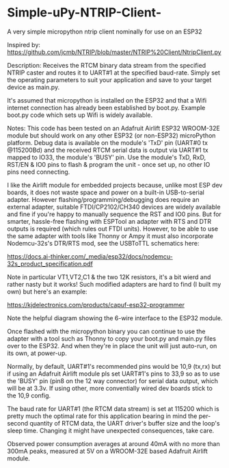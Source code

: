 # Simple-uPy-NTRIP-Client-
A very simple micropython ntrip client nominally for use on an ESP32

Inspired by:
  https://github.com/jcmb/NTRIP/blob/master/NTRIP%20Client/NtripClient.py

Description:
  Receives the RTCM binary data stream from the specified NTRIP caster and routes it to
  UART#1 at the specified baud-rate. Simply set the operating parameters to suit your
  application and save to your target device as main.py.

  It's assumed that micropython is installed on the ESP32 and that a Wifi internet
  connection has already been established by boot.py. Example boot.py code which sets
  up Wifi is widely available.

Notes:
  This code has been tested on an Adafruit Airlift ESP32 WROOM-32E module but should
  work on any other ESP32 (or non-ESP32) microPython platform. Debug data is available
  on the module's 'TxD' pin (UART#0 tx @115200Bd) and the received RTCM serial data is
  output via UART#1 tx mapped to IO33, the module's 'BUSY' pin. Use the module's TxD,
  RxD, RST/EN & IO0 pins to flash & program the unit - once set up, no other IO pins
  need connecting.

  I like the Airlift module for embedded projects because, unlike most ESP dev
  boards, it does not waste space and power on a built-in USB-to-serial adapter.
  However flashing/programming/debugging does require an external adapter, suitable
  FTDI/CP2102/CH340 devices are widely available and fine if you're happy to manually
  sequence the RST and IO0 pins. But for smarter, hassle-free flashing with ESPTool
  an adapter with RTS and DTR outputs is required (which rules out FTDI units).
  However, to be able to use the same adapter with tools like Thonny or Ampy it must
  also incorporate Nodemcu-32s's DTR/RTS mod, see the USBToTTL schematics here:
  
  https://docs.ai-thinker.com/_media/esp32/docs/nodemcu-32s_product_specification.pdf
  
  Note in particular VT1,VT2,C1 & the two 12K resistors, it's a bit wierd and rather
  nasty but it works!
  Such modified adapters are hard to find (I built my own) but here's an example:
  
  https://kjdelectronics.com/products/capuf-esp32-programmer
  
  Note the helpful diagram showing the 6-wire interface to the ESP32 module.

  Once flashed with the micropython binary you can continue to use the adapter with
  a tool such as Thonny to copy your boot.py and main.py files over to the ESP32.
  And when they're in place the unit will just auto-run, on its own, at power-up.

  Normally, by default, UART#1's recommended pins would be 10,9 (tx,rx) but if using
  an Adafruit Airlift module pls set UART#1's pins to 33,9 so as to use the 'BUSY' pin
  (pin8 on the 12 way connector) for serial data output, which will be at 3.3v.
  If using other, more conventially wired dev boards stick to the 10,9 config.

  The baud rate for UART#1 (the RTCM data stream) is set at 115200 which is pretty
  much the optimal rate for this application bearing in mind the per-second quantity
  of RTCM data, the UART driver's buffer size and the loop's sleep time. Changing it
  might have unexpected consequences, take care.

  Observed power consumption averages at around 40mA with no more than 300mA peaks,
  measured at 5V on a WROOM-32E based Adafruit Airlift module.
